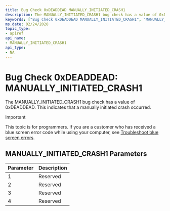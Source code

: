 ```yaml
---
title: Bug Check 0xDEADDEAD MANUALLY_INITIATED_CRASH1
description: The MANUALLY_INITIATED_CRASH1 bug check has a value of 0xDEADDEAD. This indicates that the user deliberately initiated a crash dump from either the kernel debugger or the keyboard.
keywords: ["Bug Check 0xDEADDEAD MANUALLY_INITIATED_CRASH1", "MANUALLY_INITIATED_CRASH1"]
ms.date: 02/24/2020
topic_type:
- apiref
api_name:
- MANUALLY_INITIATED_CRASH1
api_type:
- NA
---
```


# Bug Check 0xDEADDEAD: MANUALLY\_INITIATED\_CRASH1

The MANUALLY\_INITIATED\_CRASH1 bug check has a value of 0xDEADDEAD. This indicates that a manually initiated crash occurred.

> [!IMPORTANT]
> This topic is for programmers. If you are a customer who has received a blue screen error code while using your computer, see [Troubleshoot blue screen errors](https://www.windows.com/stopcode).

## MANUALLY\_INITIATED\_CRASH1 Parameters

| Parameter | Description |
|-----------|-------------|
|     1     | Reserved    |
|     2     | Reserved    |
|     3     | Reserved    |
|     4     | Reserved    |
